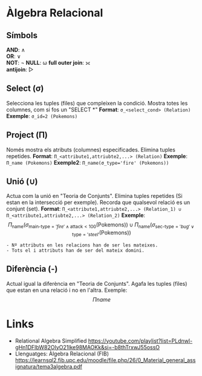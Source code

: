 # Àlgebra Relacional
## Símbols
**AND**: ∧  
**OR**: ∨  
**NOT**: ¬
**NULL**: ω
**full outer join**: ⟗  
**antijoin**: ▷

## Select (σ)
Selecciona les tuples (files) que compleixen la condició.
Mostra totes les columnes, com si fos un "SELECT \*"
**Format**: ``σ_<select_cond> (Relation)``
**Exemple**: ``σ_id=2 (Pokemons)``

## Project (Π)
Només mostra els atributs (columnes) especificades.
Elimina tuples repetides.
**Format**: ``Π_<attribute1,attriubte2,...> (Relation)``
**Exemple**: ``Π_name (Pokemons)``
**Exemple2**: ``Π_name(σ_type='fire' (Pokemons))``

## Unió (∪)
Actua com la unió en "Teoria de Conjunts".
Elimina tuples repetides (Si estan en la intersecció per exemple).
Recorda que qualsevol relació es un conjunt (set).
**Format**: `Π_<attribute1,attriubte2,...> (Relation_1) ∪ Π_<attribute1,attriubte2,...> (Relation_2)`
**Exemple**: 
$$
\Pi_{\text{name}} \left( \sigma_{\text{main-type} = 'fire' \land \text{attack} < 100} (\text{Pokemons}) \right) \cup \Pi_{\text{name}} \left( \sigma_{\text{sec-type} = 'bug' \lor \text{type} = 'steel'} (\text{Pokemons}) \right)
$$
```ad-important
- Nº attributs en les relacions han de ser les mateixes.
- Tots el i attributs han de ser del mateix domini.
```

## Diferència (-)
Actual igual la diferència en "Teoria de Conjunts".
Agafa les tuples (files) que estan en una relació i no en l'altra.
Exemple:
$$
\Pi  { name}
$$
# Links
- Relational Algebra Simplified
https://youtube.com/playlist?list=PLdnwl-gHn1DFIbW82OIyO21lke98MAOKk&si=-b8thTrxwJ55ossO
- Llenguatges: Àlgebra Relacional (FIB)
https://learnsql2.fib.upc.edu/moodle/file.php/26/0_Material_general_assignatura/tema3algebra.pdf

